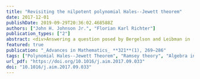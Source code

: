 ```yaml
---
title: "Revisiting the nilpotent polynomial Hales--Jewett theorem"
date: 2017-12-01
publishDate: 2019-09-29T20:36:02.468588Z
authors: ["John H. Johnson Jr.", "Florian Karl Richter"]
publication_types: ["2"]
abstract: <div>Answering a question posed by Bergelson and Leibman in [6], we establish a nilpotent version of the Polynomial Hales–Jewett Theorem that contains the main theorem in [6] as a special case. Important to the formulation and the proof of our main theorem is the notion of a relative syndetic set (relative with respect to a closed non-empty subsets of $\beta\mathbf{G}$) [25]. As a corollary of our main theorem we prove an extension of the restricted van der Waerden Theorem to nilpotent groups, which involves nilprogressions.</div>
featured: true
publication: "_Advances in Mathematics_ **321**(1), 269–286"
tags: ["Polynomial Hales--Jewett Theorem", "Ramsey theory", "Algebra in the Stone--Čech compactification", "Nilpotent groups", "Nilprogressions", "Syndetic sets"]
url_pdf: "https://doi.org/10.1016/j.aim.2017.09.033"
doi: "10.1016/j.aim.2017.09.033"
---
```

